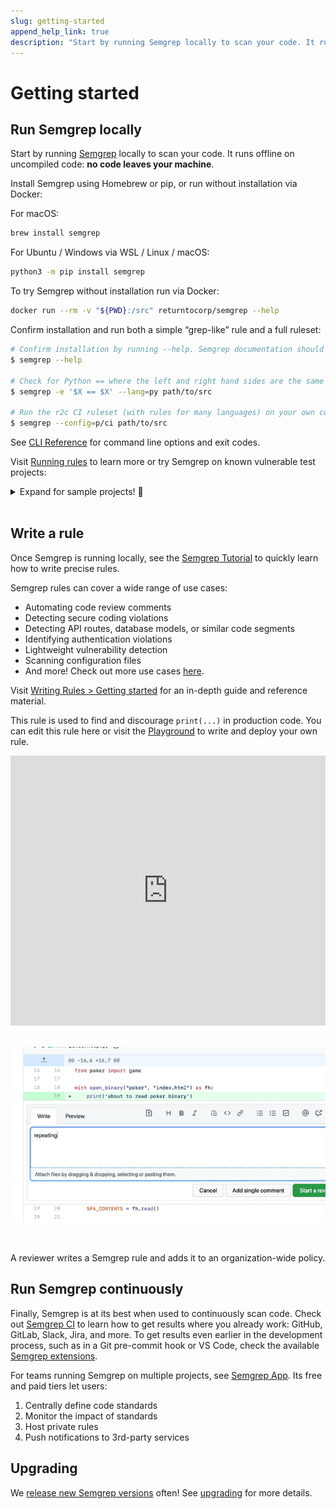 ```yaml
---
slug: getting-started
append_help_link: true
description: "Start by running Semgrep locally to scan your code. It runs offline on uncompiled code: no code leaves your machine."
---
```


# Getting started


## Run Semgrep locally

Start by running [Semgrep](https://github.com/returntocorp/semgrep/) locally to scan your code. It runs offline on uncompiled code: **no code leaves your machine**.

Install Semgrep using Homebrew or pip, or run without installation via Docker:

For macOS:

```sh
brew install semgrep
```

For Ubuntu / Windows via WSL / Linux / macOS:

```sh
python3 -m pip install semgrep
```

To try Semgrep without installation run via Docker:

```sh
docker run --rm -v "${PWD}:/src" returntocorp/semgrep --help
```

Confirm installation and run both a simple “grep-like” rule and a full ruleset:

```sh
# Confirm installation by running --help. Semgrep documentation should print to your terminal
$ semgrep --help

# Check for Python == where the left and right hand sides are the same (often a bug)
$ semgrep -e '$X == $X' --lang=py path/to/src

# Run the r2c CI ruleset (with rules for many languages) on your own code!
$ semgrep --config=p/ci path/to/src
```

See [CLI Reference](../cli-usage/) for command line options and exit codes.

Visit [Running rules](../running-rules/) to learn more or try Semgrep on known vulnerable test projects:

<details><summary>Expand for sample projects! 🎉</summary>
<p>

These community projects are designed to test code scanners and teach security concepts. Try cloning and scanning them with Semgrep.

```sh
# juice-shop, a vulnerable Node.js + Express app
$ git clone https://github.com/bkimminich/juice-shop
$ semgrep --config p/security-audit juice-shop

# railsgoat, a vulnerable Ruby on Rails app
$ git clone https://github.com/OWASP/railsgoat
$ semgrep --config p/security-audit railsgoat

# govwa, a vulnerable Go app
$ git clone https://github.com/0c34/govwa
$ semgrep --config p/security-audit govwa

# vulnerable Python + Flask app
$ git clone https://github.com/we45/Vulnerable-Flask-App
$ semgrep --config p/security-audit Vulnerable-Flask-App

# WebGoat, a vulnerable Java + Spring app
$ git clone https://github.com/WebGoat/WebGoat
$ semgrep --config p/security-audit WebGoat
```

</p>
</details>
<br />

## Write a rule

Once Semgrep is running locally, see the [Semgrep Tutorial](https://semgrep.dev/learn) to quickly learn how to write precise rules.

Semgrep rules can cover a wide range of use cases:

- Automating code review comments
- Detecting secure coding violations
- Detecting API routes, database models, or similar code segments
- Identifying authentication violations
- Lightweight vulnerability detection
- Scanning configuration files
- And more! Check out more use cases [here](../writing-rules/rule-ideas/).


Visit [Writing Rules > Getting started](../writing-rules/overview/) for an in-depth guide and reference material.

This rule is used to find and discourage `print(...)` in production code. You can edit this rule here or visit the [Playground](https://semgrep.dev/editor) to write and deploy your own rule.

<iframe title="Semgrep example with Python Flask routes" src="https://semgrep.dev/embed/editor?snippet=ievans:print-to-logger" width="100%" height="432px" frameBorder="0"></iframe>
<br /><br />

![A reviewer writes a Semgrep rule and adds it to an organization-wide policy](./img/semgrep-ci.gif)

<br />
<p>A reviewer writes a Semgrep rule and adds it to an organization-wide policy.
</p>

## Run Semgrep continuously

Finally, Semgrep is at its best when used to continuously scan code.
Check out [Semgrep CI](../semgrep-ci/overview/) to learn how to get results where you already work:
GitHub, GitLab, Slack, Jira, and more.
To get results even earlier in the development process,
such as in a Git pre-commit hook or VS Code,
check the available [Semgrep extensions](../extensions/).

For teams running Semgrep on multiple projects, see [Semgrep App](https://semgrep.dev/manage). Its free and paid tiers let users:

1. Centrally define code standards
2. Monitor the impact of standards
3. Host private rules
4. Push notifications to 3rd-party services

## Upgrading

We [release new Semgrep versions](https://github.com/returntocorp/semgrep/releases) often! See [upgrading](../upgrading/) for more details.